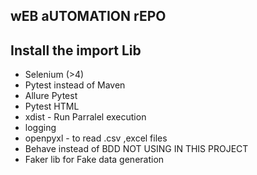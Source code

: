## wEB aUTOMATION rEPO
## Install the import Lib
- Selenium (>4)
- Pytest instead of Maven
- Allure Pytest
- Pytest HTML
- xdist - Run Parralel execution
- logging
- openpyxl - to read .csv ,excel files
- Behave instead of BDD NOT USING IN THIS PROJECT
- Faker lib for Fake data generation
